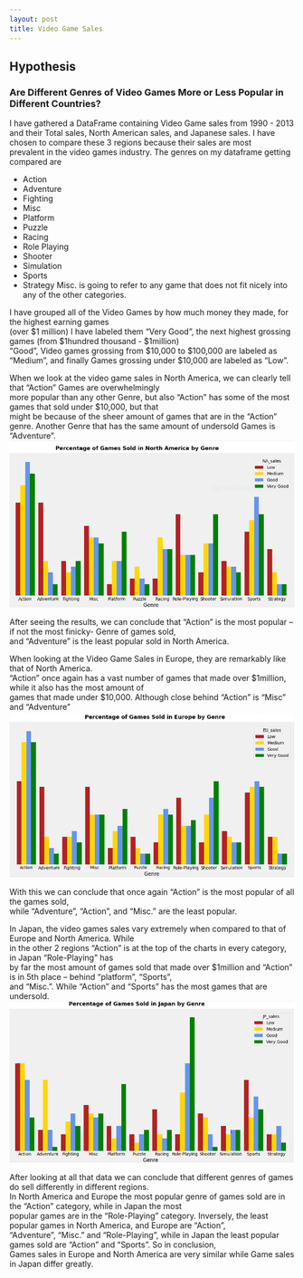 ```yaml
---
layout: post
title: Video Game Sales
---
```

## Hypothesis
### Are Different Genres of Video Games More or Less Popular in Different Countries?

I have gathered a DataFrame containing Video Game sales from 1990 - 2013  
and their Total sales, North American sales, and Japanese sales.
I have chosen to compare these 3 regions because their sales are most  
prevalent in the video games industry. The genres on my dataframe getting compared are
*	Action
*	Adventure
*	Fighting
*	Misc
*	Platform
*	Puzzle
*	Racing
*	Role Playing
*	Shooter
*	Simulation
*	Sports
*	Strategy
Misc. is going to refer to any game that does not fit nicely into any of the other categories.

I have grouped all of the Video Games by how much money they made, for the highest earning games  
(over $1 million) I have labeled them “Very Good”, the next highest grossing games (from $1hundred thousand - $1million)  
“Good”, Video games grossing from $10,000 to $100,000 are labeled as “Medium”, and finally Games grossing under $10,000 are labeled as “Low”.
>
>
When we look at the video game sales in North America, we can clearly tell that “Action” Games are overwhelmingly  
more popular than any other Genre, but also “Action” has some of the most games that sold under $10,000, but that  
might be because of the sheer amount of games that are in the “Action” genre. Another Genre that has the same amount of undersold Games is “Adventure”.
![Qualifiers](https://github.com/thompsondylan33/thompsondylan/blob/master/images/NA_sales.PNG?raw=true)
>
After seeing the results, we can conclude that “Action” is the most popular – if not the most finicky- Genre of games sold,  
and “Adventure” is the least popular sold in North America.
>
>
>
When looking at the Video Game Sales in Europe, they are remarkably like that of North America.  
“Action” once again has a vast number of games that made over $1million, while it also has the most amount of  
games that made under $10,000. Although close behind “Action” is “Misc” and “Adventure”
![Qualifiers](https://github.com/thompsondylan33/thompsondylan/blob/master/images/EU_sales.PNG?raw=true)
>
With this we can conclude that once again “Action” is the most popular of all the games sold,  
while “Adventure”, “Action”, and “Misc.”  are the least popular.
>
>
>
In Japan, the video games sales vary extremely when compared to that of Europe and North America. While  
in the other 2 regions “Action” is at the top of the charts in every category, in Japan “Role-Playing” has  
by far the most amount of games sold that made over $1million and “Action” is in 5th place – behind “platform”, “Sports”,  
and “Misc.”. While “Action” and “Sports” has the most games that are undersold.
![Qualifiers](https://github.com/thompsondylan33/thompsondylan/blob/master/images/Jap_sales.PNG?raw=true)
>
>
After looking at all that data we can conclude that different genres of games do sell differently in different regions.  
In North America and Europe the most popular genre of games sold are in the “Action” category, while in Japan the most  
popular games are in the “Role-Playing” category. Inversely, the least popular games in North America, and Europe are “Action”,  
“Adventure”, “Misc.” and “Role-Playing”, while in Japan the least popular games sold are “Action” and “Sports”. So in conclusion,  
Games sales in Europe and North America are very similar while Game sales in Japan differ greatly.
